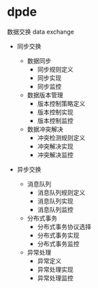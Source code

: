 # dpde
数据交换 data exchange

- 同步交换
  - 数据同步
    - 同步规则定义
    - 同步实现
    - 同步监控
  - 数据版本管理
    - 版本控制策略定义
    - 版本控制实现
    - 版本控制监控
  - 数据冲突解决
    - 冲突检测规则定义
    - 冲突解决实现
    - 冲突解决监控

- 异步交换
  - 消息队列
    - 消息队列规则定义
    - 消息队列实现
    - 消息队列监控
  - 分布式事务
    - 分布式事务协议选择
    - 分布式事务实现
    - 分布式事务监控
  - 异常处理
    - 异常定义
    - 异常处理实现
    - 异常处理监控
